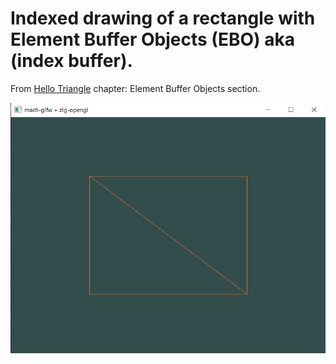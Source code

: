 # Indexed drawing of a rectangle with Element Buffer Objects (EBO) aka (index buffer).

From [Hello Triangle](https://learnopengl.com/Getting-started/Hello-Triangle) chapter:  Element Buffer Objects section.

![wireframe rectangle](image.png)